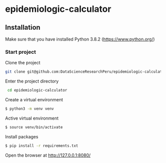 # epidemiologic-calculator

## Installation

Make sure that you have installed Python 3.8.2 (https://www.python.org/)


### Start project

Clone the project
    
```sh
git clone git@github.com:DataScienceResearchPeru/epidemiologic-calculator.git
```

Enter the project directory

```sh
 cd epidemiologic-calculator
```

Create a virtual environment

```sh
$ python3 -m venv venv
```

Active virtual environment

```sh
$ source venv/bin/activate
```

Install packages

```sh
$ pip install -r requirements.txt
```

Open the browser at http://127.0.0.1:8080/
